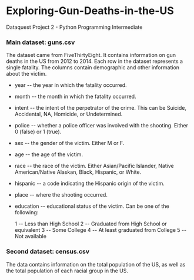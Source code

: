 # Exploring-Gun-Deaths-in-the-US
Dataquest Project 2 - Python Programming Intermediate

### Main dataset: guns.csv
The dataset came from FiveThirtyEight. It contains information on gun deaths in the US from 2012 to 2014. Each row in the dataset represents a single fatality. The columns contain demographic and other information about the victim.

* year -- the year in which the fatality occurred.
* month -- the month in which the fatality occurred.
* intent -- the intent of the perpetrator of the crime. This can be Suicide, Accidental, NA, Homicide, or Undetermined.
* police -- whether a police officer was involved with the shooting. Either 0 (false) or 1 (true).
* sex -- the gender of the victim. Either M or F.
* age -- the age of the victim.
* race -- the race of the victim. Either Asian/Pacific Islander, Native American/Native Alaskan, Black, Hispanic, or White.
* hispanic -- a code indicating the Hispanic origin of the victim.
* place -- where the shooting occurred.
* education -- educational status of the victim. Can be one of the following:

    1 -- Less than High School
    2 -- Graduated from High School or equivalent
    3 -- Some College
    4 -- At least graduated from College
    5 -- Not available

### Second dataset: census.csv
The data contains information on the total population of the US, as well as the total population of each racial group in the US.
